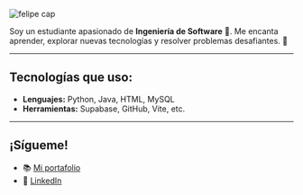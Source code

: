 
![felipe cap](https://capsule-render.vercel.app/api?type=waving&height=300&color=gradient&text=¡Hola,%20soy%20Felipe!%20👋&textBg=false&animation=twinkling&reversal=false&desc=Ingeniería%20de%20Software%20🚀|%20Innovación%20y%20Tecnología%20💡%20|%20Soluciones%20Futuras%20🌍&descAlignY=64&section=header&fontAlignY=44&fontColor=blue)


Soy un estudiante apasionado de **Ingeniería de Software** 🚀. Me encanta aprender, explorar nuevas tecnologías y resolver problemas desafiantes. 🌟

---

## Tecnologías que uso:
- **Lenguajes:** Python, Java, HTML, MySQL
- **Herramientas:** Supabase, GitHub, Vite, etc.

---

## ¡Sígueme!
- 📚 [Mi portafolio](https://felipecruzfc.github.io)
- 💼 [LinkedIn](https://www.linkedin.com/in/felipe-cruz-351115213/)
